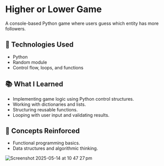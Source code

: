 # Higher or Lower Game

A console-based Python game where users guess which entity has more followers.

## 🔧 Technologies Used
- Python
- Random module
- Control flow, loops, and functions

## 📚 What I Learned
- Implementing game logic using Python control structures.
- Working with dictionaries and lists.
- Structuring reusable functions.
- Looping with user input and validating results.

## 🧠 Concepts Reinforced
- Functional programming basics.
- Data structures and algorithmic thinking.

![Screenshot 2025-05-14 at 10 47 27 pm](https://github.com/user-attachments/assets/220d2e34-2c3c-41c5-8b6c-5806d4b4707d)
